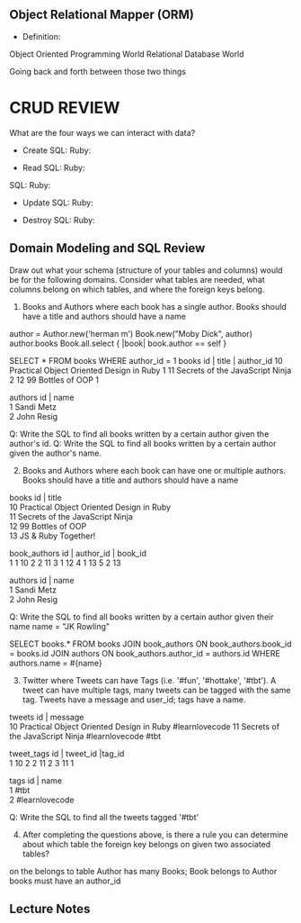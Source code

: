 ## Object Relational Mapper (ORM)

+ Definition:

Object Oriented Programming World
Relational Database World

Going back and forth between those two things


# CRUD REVIEW
What are the four ways we can interact with data?

* Create
SQL:
Ruby:

* Read
SQL:
Ruby:

SQL:
Ruby:

* Update
SQL:
Ruby:

* Destroy
SQL:
Ruby:



## Domain Modeling and SQL Review

Draw out what your schema (structure of your tables and columns) would be for the following domains. Consider what tables are needed, what columns belong on which tables, and where the foreign keys belong.

1. Books and Authors where each book has a single author. Books should have a title and authors should have a name

author = Author.new('herman m')
Book.new("Moby Dick", author)
author.books
Book.all.select { |book| book.author == self }

SELECT * FROM books WHERE author_id = 1
books
id | title                                     | author_id
10    Practical Object Oriented Design in Ruby   1
11    Secrets of the JavaScript Ninja            2
12    99 Bottles of OOP                          1


authors
id | name           
1    Sandi Metz                 
2    John Resig                 





Q: Write the SQL to find all books written by a certain author given the author's id.
Q: Write the SQL to find all books written by a certain author given the author's name.









2. Books and Authors where each book can have one or multiple authors. Books should have a title and authors should have a name

books
id | title                                      
10    Practical Object Oriented Design in Ruby  
11    Secrets of the JavaScript Ninja            
12    99 Bottles of OOP  
13    JS & Ruby Together!


book_authors
id | author_id | book_id                        
1     1            10
2     2           11
3     1           12
4     1           13
5     2           13


authors
id | name           
1    Sandi Metz                 
2    John Resig                 



Q: Write the SQL to find all books written by a certain author given their name
name = "JK Rowling"

SELECT books.* FROM books
JOIN book_authors ON
book_authors.book_id = books.id
JOIN authors ON
book_authors.author_id = authors.id
WHERE authors.name = #{name}



3. Twitter where Tweets can have Tags (i.e. '#fun', '#hottake', '#tbt'). A tweet can have multiple tags, many tweets can be tagged with the same tag. Tweets have a message and user_id; tags have a name.



tweets
id | message                                      
10    Practical Object Oriented Design in Ruby #learnlovecode
11    Secrets of the JavaScript Ninja  #learnlovecode #tbt       



tweet_tags
id | tweet_id |tag_id                        
1      10        2
2       11      2
3       11      1


tags
id | name           
1    #tbt                 
2    #learnlovecode    


Q: Write the SQL to find all the tweets tagged '#tbt'


4. After completing the questions above, is there a rule you can determine about which table the foreign key belongs on given two associated tables?

on the belongs to table
Author has many Books; Book belongs to Author
books must have an author_id



## Lecture Notes
